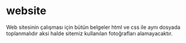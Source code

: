 # website
Web sitesinin çalışması için bütün belgeler html ve css ile aynı dosyada toplanmalıdır aksi halde sitemiz kullanılan fotoğrafları alamayacaktır.
